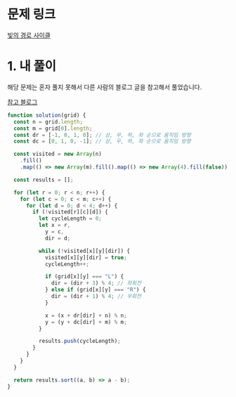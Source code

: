 # 문제 링크

[빛의 경로 사이클](https://school.programmers.co.kr/learn/courses/30/lessons/86052)

# 1. 내 풀이

해당 문제는 혼자 풀지 못해서 다른 사람의 블로그 글을 참고해서 풀었습니다.

[참고 블로그](https://velog.io/@tnehd1998/%ED%94%84%EB%A1%9C%EA%B7%B8%EB%9E%98%EB%A8%B8%EC%8A%A4-%EB%B9%9B%EC%9D%98-%EA%B2%BD%EB%A1%9C-%EC%82%AC%EC%9D%B4%ED%81%B4-JavaScript)

```js
function solution(grid) {
  const n = grid.length;
  const m = grid[0].length;
  const dr = [-1, 0, 1, 0]; // 상, 우, 하, 좌 순으로 움직임 방향
  const dc = [0, 1, 0, -1]; // 상, 우, 하, 좌 순으로 움직임 방향

  const visited = new Array(n)
    .fill()
    .map(() => new Array(m).fill().map(() => new Array(4).fill(false)));

  const results = [];

  for (let r = 0; r < n; r++) {
    for (let c = 0; c < m; c++) {
      for (let d = 0; d < 4; d++) {
        if (!visited[r][c][d]) {
          let cycleLength = 0;
          let x = r,
            y = c,
            dir = d;

          while (!visited[x][y][dir]) {
            visited[x][y][dir] = true;
            cycleLength++;

            if (grid[x][y] === "L") {
              dir = (dir + 3) % 4; // 좌회전
            } else if (grid[x][y] === "R") {
              dir = (dir + 1) % 4; // 우회전
            }

            x = (x + dr[dir] + n) % n;
            y = (y + dc[dir] + m) % m;
          }

          results.push(cycleLength);
        }
      }
    }
  }

  return results.sort((a, b) => a - b);
}
```
